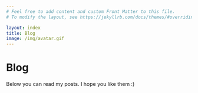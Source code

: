 ```yaml
---
# Feel free to add content and custom Front Matter to this file.
# To modify the layout, see https://jekyllrb.com/docs/themes/#overriding-theme-defaults

layout: index
title: Blog
image: /img/avatar.gif
---
```

# Blog

Below you can read my posts. I hope you like them :)